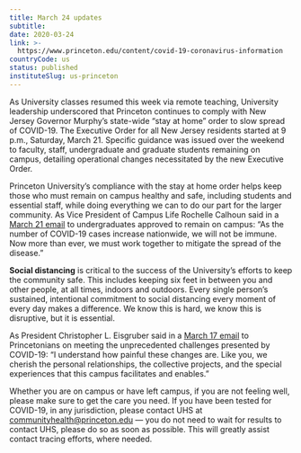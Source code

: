 ```yaml
---
title: March 24 updates
subtitle: 
date: 2020-03-24
link: >-
  https://www.princeton.edu/content/covid-19-coronavirus-information
countryCode: us
status: published
instituteSlug: us-princeton
---
```

As University classes resumed this week via remote teaching, University leadership underscored that Princeton continues to comply with New Jersey Governor Murphy’s state-wide “stay at home” order to slow spread of COVID-19. The Executive Order for all New Jersey residents started at 9 p.m., Saturday, March 21. Specific guidance was issued over the weekend to faculty, staff, undergraduate and graduate students remaining on campus, detailing operational changes necessitated by the new Executive Order.

Princeton University’s compliance with the stay at home order helps keep those who must remain on campus healthy and safe, including students and essential staff, while doing everything we can to do our part for the larger community. As Vice President of Campus Life Rochelle Calhoun said in a [March 21 email](https://emergency.princeton.edu/node/615) to undergraduates approved to remain on campus: “As the number of COVID-19 cases increase nationwide, we will not be immune. Now more than ever, we must work together to mitigate the spread of the disease.”

 **Social distancing** is critical to the success of the University’s efforts to keep the community safe. This includes keeping six feet in between you and other people, at all times, indoors and outdoors. Every single person’s sustained, intentional commitment to social distancing every moment of every day makes a difference. We know this is hard, we know this is disruptive, but it is essential.

As President Christopher L. Eisgruber said in a [March 17 email](https://www.princeton.edu/news/2020/03/17/president-eisgrubers-message-all-princetonians-meeting-unprecedented-challenges) to Princetonians on meeting the unprecedented challenges presented by COVID-19: “I understand how painful these changes are. Like you, we cherish the personal relationships, the collective projects, and the special experiences that this campus facilitates and enables.” 

Whether you are on campus or have left campus, if you are not feeling well, please make sure to get the care you need. If you have been tested for COVID-19, in any jurisdiction, please contact UHS at [communityhealth@princeton.edu](mailto:communityhealth@princeton.edu) — you do not need to wait for results to contact UHS, please do so as soon as possible. This will greatly assist contact tracing efforts, where needed.
